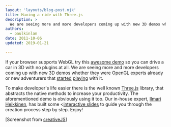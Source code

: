 ```yaml
---
layout: 'layouts/blog-post.njk'
title: Having a ride with Three.js
description: >
  We are seeing more and more developers coming up with new 3D demos whether they were OpenGL experts already or new adventurers that started playing with it.
authors:
  - paulkinlan
date: 2011-10-06
updated: 2019-01-21

---
```


If your browser supports WebGL try this [awesome demo](https://alteredqualia.com/three/examples/webgl_cars.html) so you can drive a car in 3D with no plugins at all. We are seeing more and more developers coming up with new 3D demos whether they were OpenGL experts already or new adventurers that [started](https://www.html5rocks.com/tutorials/three/intro/) [playing](http://learningthreejs.com/) with it.

To make developer's life easier there is the well known [Three.js](https://github.com/mrdoob/three.js/) library, that abstracts the native methods to increase your productivity. The aforementioned demo is obviously using it too.
Our in-house expert, [Ilmari Heikkinen](https://fhtr.org/), has built some <[interactive slides](http://fhtr.org/BasicsOfThreeJS) to guide you through the creation process step by step. Enjoy!

[Screenshot from [creativeJS](http://creativejs.com/)]


